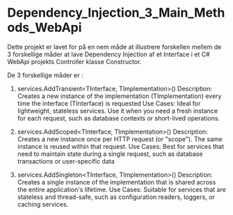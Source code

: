 # Dependency_Injection_3_Main_Methods_WebApi

Dette projekt er lavet for på en nem måde at illustrere forskellen mellem de 3 forskellige måder at lave Dependency Injection af et Interface i et C# WebApi projekts Controller klasse Constructor. 

De 3 forskellige måder er :

1) services.AddTransient<TInterface, TImplementation>()
   Description: Creates a new instance of the implementation (TImplementation) every time the interface (TInterface) is requested
   Use Cases: Ideal for lightweight, stateless services. Use it when you need a fresh instance for each request, such as database contexts or short-lived operations.
   
2) services.AddScoped<TInterface, TImplementation>()
   Description: Creates a new instance once per HTTP request (or "scope"). The same instance is reused within that request.
   Use Cases: Best for services that need to maintain state during a single request, such as database transactions or user-specific data
   
3) services.AddSingleton<TInterface, TImplementation>()
   Description: Creates a single instance of the implementation that is shared across the entire application's lifetime.
   Use Cases: Suitable for services that are stateless and thread-safe, such as configuration readers, loggers, or caching services.
